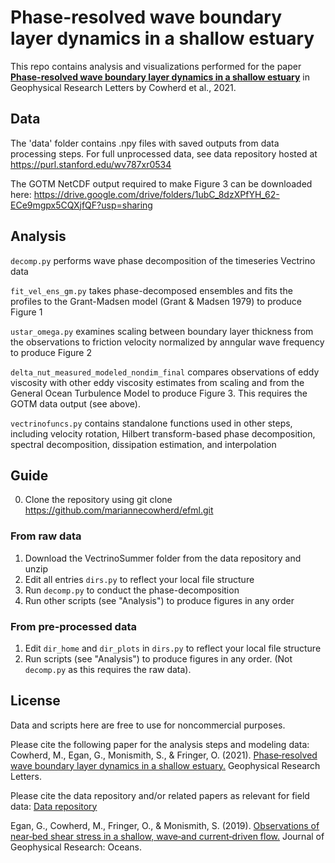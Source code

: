 # Phase-resolved wave boundary layer dynamics in a shallow estuary

This repo contains analysis and visualizations performed for the paper **[Phase-resolved wave boundary layer dynamics in a shallow estuary](https://doi.org/10.1029/2020GL092251)** in Geophysical Research Letters by Cowherd et al., 2021.

## Data
The 'data' folder contains .npy files with saved outputs from data processing steps. For full unprocessed data, see data repository hosted at https://purl.stanford.edu/wv787xr0534

The GOTM NetCDF output required to make Figure 3 can be downloaded here:
https://drive.google.com/drive/folders/1ubC_8dzXPfYH_62-ECe9mgpx5CQXjfQF?usp=sharing

## Analysis

`decomp.py` performs wave phase decomposition of the timeseries Vectrino data

`fit_vel_ens_gm.py` takes phase-decomposed ensembles and fits the profiles to the Grant-Madsen model (Grant & Madsen 1979) to produce Figure 1

`ustar_omega.py` examines scaling between boundary layer thickness from the observations to friction velocity normalized by anngular wave frequency to produce Figure 2

`delta_nut_measured_modeled_nondim_final` compares observations of eddy viscosity with other eddy viscosity estimates from scaling and from the General Ocean Turbulence Model to produce Figure 3. This requires the GOTM data output (see above).

`vectrinofuncs.py` contains standalone functions used in other steps, including velocity rotation, Hilbert transform-based phase decomposition, spectral decomposition, dissipation estimation, and interpolation


## Guide
0. Clone the repository using git clone https://github.com/mariannecowherd/efml.git
### From raw data
1. Download the VectrinoSummer folder from the data repository and unzip
2. Edit all entries `dirs.py` to reflect your local file structure
3. Run `decomp.py` to conduct the phase-decomposition
4. Run other scripts (see "Analysis") to produce figures in any order

### From pre-processed data
1. Edit `dir_home` and `dir_plots` in `dirs.py` to reflect your local file structure
2. Run scripts (see "Analysis") to produce figures in any order. (Not `decomp.py` as this requires the raw data).

## License
Data and scripts here are free to use for noncommercial purposes. 

Please cite the following paper for the analysis steps and modeling data:
Cowherd, M., Egan, G., Monismith, S., & Fringer, O. (2021). [Phase‐resolved wave boundary layer dynamics in a shallow estuary.](https://doi.org/10.1029/2020GL092251) Geophysical Research Letters.

Please cite the data repository and/or related papers as relevant for field data:
[Data repository](https://purl.stanford.edu/wv787xr0534)

Egan, G., Cowherd, M., Fringer, O., & Monismith, S. (2019). [Observations of near‐bed shear stress in a shallow, wave‐and current‐driven flow.](https://doi.org/10.1029/2019JC015165) Journal of Geophysical Research: Oceans.
